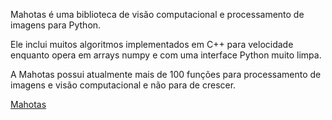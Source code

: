 




Mahotas é uma biblioteca de visão computacional e processamento de imagens para Python.

Ele inclui muitos algoritmos implementados em C++ para velocidade enquanto opera em arrays numpy e com uma interface Python muito limpa.

A Mahotas possui atualmente mais de 100 funções para processamento de imagens e visão computacional e não para de crescer.


[Mahotas](https://mahotas.readthedocs.io/en/latest/)